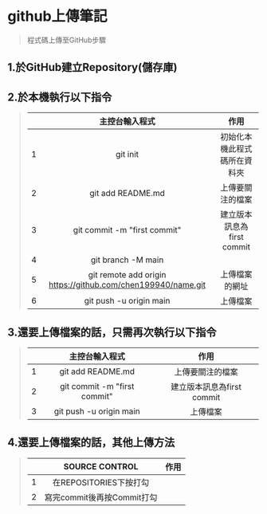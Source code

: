 # github上傳筆記
> 程式碼上傳至GitHub步驟
>
## 1.於GitHub建立Repository(儲存庫)
>
## 2.於本機執行以下指令
> |   | 主控台輸入程式 | 作用 |
> |--:|:----------:|:----------------:|
> | 1 |git init|初始化本機此程式碼所在資料夾|
> | 2 |git add README.md|上傳要關注的檔案|
> | 3 |git commit -m "first commit"|建立版本訊息為first commit|
> | 4 |git branch -M main| |
> | 5 |git remote add origin https://github.com/chen199940/name.git|上傳檔案的網址|
> | 6 |git push -u origin main|上傳檔案|
## 3.還要上傳檔案的話，只需再次執行以下指令
> |   | 主控台輸入程式 | 作用 |
> |--:|:----------:|:----------------:|
> | 1 |git add README.md|上傳要關注的檔案|
> | 2 |git commit -m "first commit"|建立版本訊息為first commit|
> | 3 |git push -u origin main|上傳檔案|
## 4.還要上傳檔案的話，其他上傳方法
> |   | SOURCE CONTROL | 作用 |
> |--:|:----------:|:----------------:|
> | 1 |在REPOSITORIES下按打勾| |
> | 2 |寫完commit後再按Commit打勾| |
